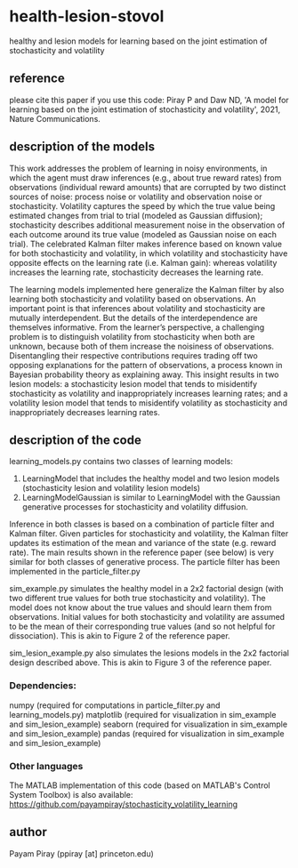 # health-lesion-stovol
healthy and lesion models for learning based on the joint estimation of stochasticity and volatility

## reference
please cite this paper if you use this code:
Piray P and Daw ND, 'A model for learning based on the joint estimation of stochasticity and volatility', 2021, Nature Communications.


## description of the models
This work addresses the problem of learning in noisy environments, in which the agent must draw inferences (e.g., about true reward rates) from observations (individual reward amounts) that are corrupted by two distinct sources of noise: process noise or volatility and observation noise or stochasticity. Volatility captures the speed by which the true value being estimated changes from trial to trial (modeled as Gaussian diffusion); stochasticity describes additional measurement noise in the observation of each outcome around its true value (modeled as Gaussian noise on each trial). The celebrated Kalman filter makes inference based on known value for both stochasticity and volatility, in which volatility and stochasticity have opposite effects on the learning rate (i.e. Kalman gain): whereas volatility increases the learning rate, stochasticity decreases the learning rate.

The learning models implemented here generalize the Kalman filter by also learning both stochasticity and volatility based on observations.
An important point is that inferences about volatility and stochasticity are mutually interdependent. But the details of the interdependence are themselves informative. From the learner’s perspective, a challenging problem is to distinguish volatility from stochasticity when both are unknown, because both of them increase the noisiness of observations. Disentangling their respective contributions requires trading off two opposing explanations for the pattern of observations, a process known in Bayesian probability theory as explaining away. This insight results in two lesion models: a stochasticity lesion model that tends to misidentify stochasticity as volatility and inappropriately increases learning rates; and a volatility lesion model that tends to misidentify volatility as stochasticity and inappropriately decreases learning rates.

## description of the code
learning_models.py contains two classes of learning models:
1) LearningModel that includes the healthy model and two lesion models (stochasticity lesion and volatility lesion models)
2) LearningModelGaussian is similar to LearningModel with the Gaussian generative processes for stochasticity and volatility diffusion.

Inference in both classes is based on a combination of particle filter and Kalman filter. Given particles for stochasticity and volatility, the Kalman filter updates its estimation of the mean and variance of the state (e.g. reward rate).
The main results shown in the reference paper (see below) is very similar for both classes of generative process. The particle filter has been implemented in the particle_filter.py

sim_example.py simulates the healthy model in a 2x2 factorial design (with two different true values for both true stochasticity and volatility). The model does not know about the true values and should learn them from observations. Initial values for both stochasticity and volatility are assumed to be the mean of their corresponding true values (and so not helpful for dissociation). This is akin to Figure 2 of the reference paper.

sim_lesion_example.py also simulates the lesions models in the 2x2 factorial design described above. This is akin to Figure 3 of the reference paper.


### Dependencies:
numpy (required for computations in particle_filter.py and learning_models.py)
matplotlib (required for visualization in sim_example and sim_lesion_example)
seaborn (required for visualization in sim_example and sim_lesion_example)
pandas (required for visualization in sim_example and sim_lesion_example)

### Other languages
The MATLAB implementation of this code (based on MATLAB's Control System Toolbox) is also available: https://github.com/payampiray/stochasticity_volatility_learning

## author
Payam Piray (ppiray [at] princeton.edu)
